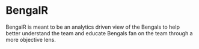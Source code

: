# BengalR

BengalR is meant to be an analytics driven view of the Bengals to help better understand the team and educate Bengals fan on the team through a more objective lens. 
